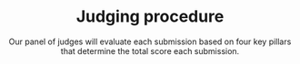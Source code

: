 ---
title: Judging procedure
subtitle: Our panel of judges will evaluate each submission based on four key pillars that determine the total score each submission.
type: whyapply
order: 3
items:
  - icon: /assets/img/icons/gear-code-duotone-thin 1.svg
    title: Functionality & Execution
    text: <ul><li>The solution must run</li><li>It must perform the claimed functionality</li><li>Should be stable during demonstration</li><li>Collaboration of team members</li></ul>
  - icon: /assets/img/icons/microchip-duotone-thin 1.svg
    title: Technical Innovation
    text: <ul><li>Novelty of the approach or application</li><li>Complexity of the AI techniques utilized</li><li>Handling of technical challenges</li><li>Technical creativity</li></ul>
  - icon: /assets/img/icons/bullseye-arrow-duotone-thin 1.svg
    title: Problem Solving & Impact
    text: <ul><li>Clarity of problem being addressed</li><li>Potential usefulness/impact</li><li>Addresses a significant need or challenge</li></ul>
  - icon: /assets/img/icons/person-chalkboard-duotone-thin 1.svg
    title: Presentation & Communication
    text: <ul><li>Quality of the demo/presentation</li><li>Clear explanation of technical aspects</li><li>Ability to answer questions</li><li>Storytelling and conveying the value proposition</li></ul>
---